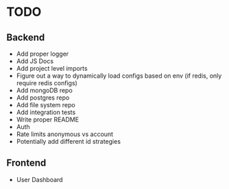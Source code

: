 # TODO

## Backend

- Add proper logger
- Add JS Docs
- Add project level imports
- Figure out a way to dynamically load configs based on env (if redis, only require redis configs)
- Add mongoDB repo
- Add postgres repo
- Add file system repo
- Add integration tests
- Write proper README
- Auth
- Rate limits anonymous vs account
- Potentially add different id strategies

## Frontend

- User Dashboard
